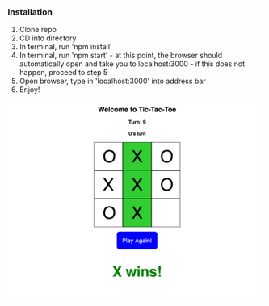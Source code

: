 ### Installation
1. Clone repo
2. CD into directory
3. In terminal, run 'npm install'
4. In terminal, run 'npm start' - at this point, the browser should automatically open and take you to localhost:3000 - if this does not happen, proceed to step 5
5. Open browser, type in 'localhost:3000' into address bar
6. Enjoy!

![Alt text](./screenshots/t3.png?raw=true "Tic Tac Toe ReactJS")
